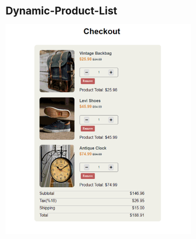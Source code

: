# Dynamic-Product-List
![](https://github.com/MuazV/Dynamic-Product-List/blob/master/checkout_app.gif)
